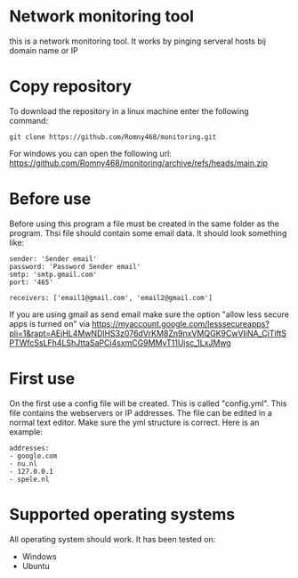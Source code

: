 # Network monitoring tool
this is a network monitoring tool. It works by pinging serveral hosts bij domain name or IP

# Copy repository
To download the repository in a linux machine enter the following command:
```
git clone https://github.com/Romny468/monitoring.git
```
For windows you can open the following url:
https://github.com/Romny468/monitoring/archive/refs/heads/main.zip 

# Before use
Before using this program a file must be created in the same folder as the program.
Thsi file should contain some email data. It should look something like:
```
sender: 'Sender email'
password: 'Password Sender email'
smtp: 'smtp.gmail.com'
port: '465'

receivers: ['email1@gmail.com', 'email2@gmail.com']
```
If you are using gmail as send email make sure the option "allow less secure apps is turned on" via https://myaccount.google.com/lesssecureapps?pli=1&rapt=AEjHL4MwNDlHS3z076dVrKM8Zn9nxVMQGK9CwVIiNA_CiTiftSPTWfcSsLFh4LShJttaSaPCj4sxmCG9MMyT11Ujsc_1LxJMwg

# First use
On the first use a config file will be created. This is called "config.yml".
This file contains the webservers or IP addresses. The file can be edited in a normal text editor.
Make sure the yml structure is correct. Here is an example:
```
addresses:
- google.com
- nu.nl
- 127.0.0.1
- spele.nl
```

# Supported operating systems
All operating system should work. It has been tested on:
- Windows
- Ubuntu
